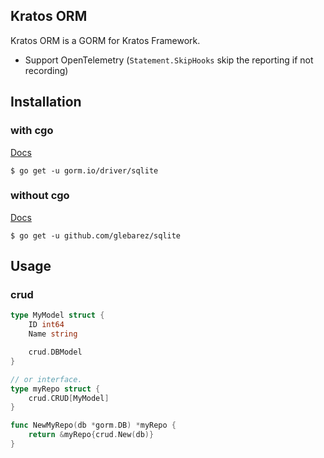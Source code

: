 ## Kratos ORM

Kratos ORM is a GORM for Kratos Framework.

- Support OpenTelemetry (`Statement.SkipHooks` skip the reporting if not recording)

## Installation

### with cgo

[Docs](https://github.com/go-gorm/sqlite)

```shell
$ go get -u gorm.io/driver/sqlite
```

### without cgo

[Docs](https://github.com/glebarez/sqlite)

```shell
$ go get -u github.com/glebarez/sqlite
```

## Usage

### crud

```go
type MyModel struct {
    ID int64
    Name string

    crud.DBModel
}

// or interface.
type myRepo struct {
    crud.CRUD[MyModel]
}

func NewMyRepo(db *gorm.DB) *myRepo {
    return &myRepo{crud.New(db)}
}
```
